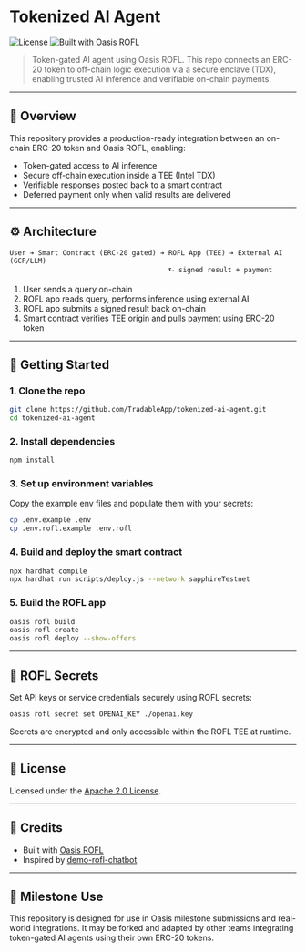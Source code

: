 # Tokenized AI Agent

[![License](https://img.shields.io/github/license/TradableApp/tokenized-ai-agent.svg)](./LICENSE)
[![Built with Oasis ROFL](https://img.shields.io/badge/built%20with-oasis%20rofl-7a00ff.svg)](https://docs.oasis.io/build/rofl/)

> Token-gated AI agent using Oasis ROFL. This repo connects an ERC-20 token to off-chain logic execution via a secure enclave (TDX), enabling trusted AI inference and verifiable on-chain payments.

---

## 🧠 Overview

This repository provides a production-ready integration between an on-chain ERC-20 token and Oasis ROFL, enabling:

- Token-gated access to AI inference
- Secure off-chain execution inside a TEE (Intel TDX)
- Verifiable responses posted back to a smart contract
- Deferred payment only when valid results are delivered

---

## ⚙️ Architecture

```text
User ➔ Smart Contract (ERC-20 gated) ➔ ROFL App (TEE) ➔ External AI (GCP/LLM)
                                       ⮑ signed result + payment
```

1. User sends a query on-chain
2. ROFL app reads query, performs inference using external AI
3. ROFL app submits a signed result back on-chain
4. Smart contract verifies TEE origin and pulls payment using ERC-20 token

---

## 🚀 Getting Started

### 1. Clone the repo

```bash
git clone https://github.com/TradableApp/tokenized-ai-agent.git
cd tokenized-ai-agent
```

### 2. Install dependencies

```bash
npm install
```

### 3. Set up environment variables

Copy the example env files and populate them with your secrets:

```bash
cp .env.example .env
cp .env.rofl.example .env.rofl
```

### 4. Build and deploy the smart contract

```bash
npx hardhat compile
npx hardhat run scripts/deploy.js --network sapphireTestnet
```

### 5. Build the ROFL app

```bash
oasis rofl build
oasis rofl create
oasis rofl deploy --show-offers
```

---

## 🔐 ROFL Secrets

Set API keys or service credentials securely using ROFL secrets:

```bash
oasis rofl secret set OPENAI_KEY ./openai.key
```

Secrets are encrypted and only accessible within the ROFL TEE at runtime.

---

## 📜 License

Licensed under the [Apache 2.0 License](./LICENSE).

---

## 🧹 Credits

- Built with [Oasis ROFL](https://docs.oasis.io/build/rofl/)
- Inspired by [demo-rofl-chatbot](https://github.com/oasisprotocol/demo-rofl-chatbot)

---

## 🧪 Milestone Use

This repository is designed for use in Oasis milestone submissions and real-world integrations. It may be forked and adapted by other teams integrating token-gated AI agents using their own ERC-20 tokens.
